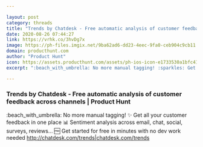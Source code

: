 ```yaml
---

layout: post
category: threads
title: "Trends by Chatdesk - Free automatic analysis of customer feedback across channels"
date: 2020-08-26 07:44:27
link: https://vrhk.co/3hvDg7x
image: https://ph-files.imgix.net/9ba62ad6-dd23-4eec-9fa0-ceb904c9cb11.png?auto=format&fit=crop&frame=1&h=512&w=1024
domain: producthunt.com
author: "Product Hunt"
icon: https://assets.producthunt.com/assets/ph-ios-icon-e1733530a1bfc41080db8161823f1ef262cdbbc933800c0a2a706f70eb9c277a.png
excerpt: ":beach_with_umbrella: No more manual tagging! :sparkles: Get all your customer feedback in one place :bar_chart: Sentiment analysis across email, chat, social, surveys, reviews... :free: Get started for free in minutes with no dev work needed <http://chatdesk.com/trends|chatdesk.com/trends>"

---
```


### Trends by Chatdesk - Free automatic analysis of customer feedback across channels | Product Hunt

:beach_with_umbrella: No more manual tagging! :sparkles: Get all your customer feedback in one place :bar_chart: Sentiment analysis across email, chat, social, surveys, reviews... :free: Get started for free in minutes with no dev work needed <http://chatdesk.com/trends|chatdesk.com/trends>